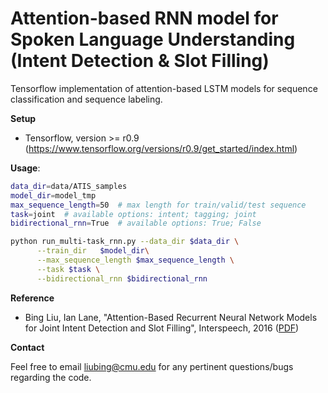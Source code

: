 Attention-based RNN model for Spoken Language Understanding (Intent Detection & Slot Filling)
==================

Tensorflow implementation of attention-based LSTM models for sequence classification and sequence labeling.

**Setup**

* Tensorflow, version >= r0.9 (https://www.tensorflow.org/versions/r0.9/get_started/index.html)

**Usage**:
```bash
data_dir=data/ATIS_samples
model_dir=model_tmp
max_sequence_length=50  # max length for train/valid/test sequence
task=joint  # available options: intent; tagging; joint
bidirectional_rnn=True  # available options: True; False

python run_multi-task_rnn.py --data_dir $data_dir \
      --train_dir   $model_dir\
      --max_sequence_length $max_sequence_length \
      --task $task \
      --bidirectional_rnn $bidirectional_rnn
```

**Reference**

* Bing Liu, Ian Lane, "Attention-Based Recurrent Neural Network Models for Joint Intent Detection and Slot Filling", Interspeech, 2016 (<a href="http://www.isca-speech.org/archive/Interspeech_2016/pdfs/1352.PDF" target="_blank">PDF</a>)


**Contact** 

Feel free to email liubing@cmu.edu for any pertinent questions/bugs regarding the code. 

